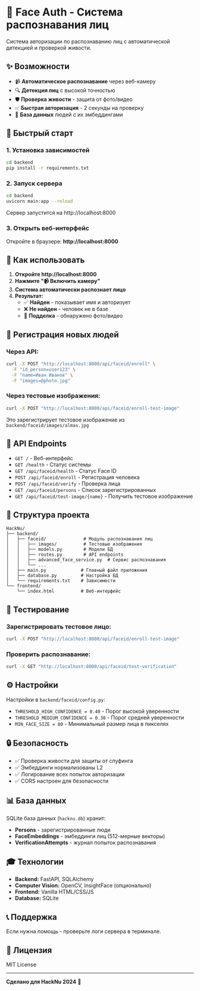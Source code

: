 # 🔐 Face Auth - Система распознавания лиц

Система авторизации по распознаванию лиц с автоматической детекцией и проверкой живости.

## ✨ Возможности

- 📹 **Автоматическое распознавание** через веб-камеру
- 🔍 **Детекция лиц** с высокой точностью
- 🛡️ **Проверка живости** - защита от фото/видео
- ✅ **Быстрая авторизация** - 2 секунды на проверку
- 💾 **База данных** людей с их эмбеддингами

## 🚀 Быстрый старт

### 1. Установка зависимостей

```bash
cd backend
pip install -r requirements.txt
```

### 2. Запуск сервера

```bash
cd backend
uvicorn main:app --reload
```

Сервер запустится на http://localhost:8000

### 3. Открыть веб-интерфейс

Откройте в браузере: **http://localhost:8000**

## 🎯 Как использовать

1. **Откройте http://localhost:8000**
2. **Нажмите "📹 Включить камеру"**
3. **Система автоматически распознает лицо**
4. **Результат:**
   - ✅ **Найден** - показывает имя и авторизует
   - ❌ **Не найден** - человек не в базе
   - 🚫 **Подделка** - обнаружено фото/видео

## 📝 Регистрация новых людей

### Через API:

```bash
curl -X POST "http://localhost:8000/api/faceid/enroll" \
  -F "id_person=user123" \
  -F "name=Иван Иванов" \
  -F "images=@photo.jpg"
```

### Через тестовые изображения:

```bash
curl -X POST "http://localhost:8000/api/faceid/enroll-test-image"
```

Это зарегистрирует тестовое изображение из `backend/faceid/images/almas.jpg`

## 🔧 API Endpoints

- `GET /` - Веб-интерфейс
- `GET /health` - Статус системы
- `GET /api/faceid/health` - Статус Face ID
- `POST /api/faceid/enroll` - Регистрация человека
- `POST /api/faceid/verify` - Проверка лица
- `GET /api/faceid/persons` - Список зарегистрированных
- `GET /api/faceid/test-image/{name}` - Получить тестовое изображение

## 📁 Структура проекта

```
HackNu/
├── backend/
│   ├── faceid/              # Модуль распознавания лиц
│   │   ├── images/          # Тестовые изображения
│   │   ├── models.py        # Модели БД
│   │   ├── routes.py        # API endpoints
│   │   ├── advanced_face_service.py  # Сервис распознавания
│   │   └── ...
│   ├── main.py             # Главный файл приложения
│   ├── database.py         # Настройка БД
│   └── requirements.txt    # Зависимости
└── frontend/
    └── index.html          # Веб-интерфейс

```

## 🧪 Тестирование

### Зарегистрировать тестовое лицо:

```bash
curl -X POST "http://localhost:8000/api/faceid/enroll-test-image"
```

### Проверить распознавание:

```bash
curl -X GET "http://localhost:8000/api/faceid/test-verification"
```

## ⚙️ Настройки

Настройки в `backend/faceid/config.py`:

- `THRESHOLD_HIGH_CONFIDENCE = 0.40` - Порог высокой уверенности
- `THRESHOLD_MEDIUM_CONFIDENCE = 0.30` - Порог средней уверенности
- `MIN_FACE_SIZE = 80` - Минимальный размер лица в пикселях

## 🔒 Безопасность

- ✅ Проверка живости для защиты от спуфинга
- ✅ Эмбеддинги нормализованы L2
- ✅ Логирование всех попыток авторизации
- ✅ CORS настроен для безопасности

## 📊 База данных

SQLite база данных (`hacknu.db`) хранит:
- **Persons** - зарегистрированные люди
- **FaceEmbeddings** - эмбеддинги лиц (512-мерные векторы)
- **VerificationAttempts** - журнал попыток распознавания

## 🎓 Технологии

- **Backend:** FastAPI, SQLAlchemy
- **Computer Vision:** OpenCV, InsightFace (опционально)
- **Frontend:** Vanilla HTML/CSS/JS
- **Database:** SQLite

## 📞 Поддержка

Если нужна помощь - проверьте логи сервера в терминале.

## 📄 Лицензия

MIT License

---

**Сделано для HackNu 2024** 🚀

